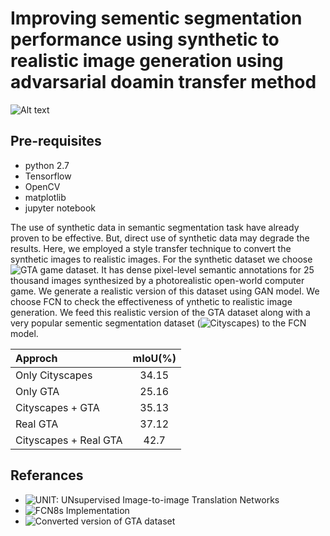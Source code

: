 # Improving sementic segmentation performance using synthetic to realistic image generation using advarsarial doamin transfer method

![Alt text](Photos/syn.png)


## Pre-requisites

- python 2.7
- Tensorflow 
- OpenCV
- matplotlib
- jupyter notebook

The use of synthetic data in semantic segmentation task have already proven to be effective. But, direct use of synthetic data may degrade the results. Here, we employed a style transfer technique to convert the synthetic images to realistic images. For the synthetic dataset we choose ![GTA](https://download.visinf.tu-darmstadt.de/data/from_games/) game dataset. It has dense pixel-level semantic annotations for 25 thousand images synthesized by a photorealistic open-world computer game. We generate a realistic version of this dataset using GAN model. 
We choose FCN to check the effectiveness of ynthetic to realistic image generation. We feed this realistic version of the GTA dataset along with a very popular sementic segmentation dataset (![Cityscapes](https://www.cityscapes-dataset.com/)) to the FCN model. 

| Approch    | mIoU(%) | 
|:--------------- |:---------------:|
| Only Cityscapes|    34.15|  
|  Only GTA  |   25.16 | 
|  Cityscapes +  GTA | 35.13  |
|    Real GTA |   37.12   |  
| Cityscapes + Real GTA |   42.7   |  


## Referances

- ![UNIT: UNsupervised Image-to-image Translation Networks](https://github.com/mingyuliutw/UNIT)
- ![FCN8s Implementation](https://github.com/pierluigiferrari/fcn8s_tensorflow)
- ![Converted version of GTA dataset](https://drive.google.com/open?id=1WRyH9buNUMvfuBXw9gH35XpY7-bf9CZR)


